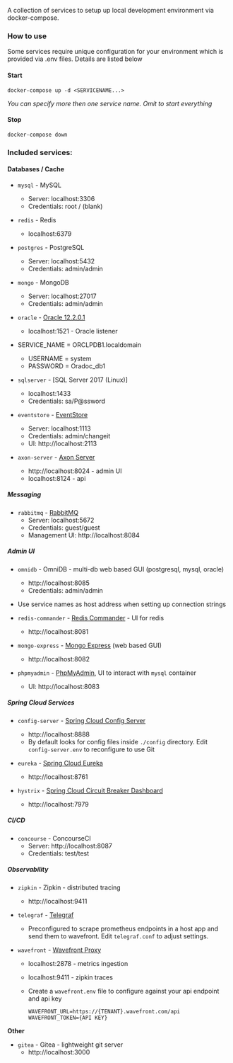 A collection of services to setup up local development environment via docker-compose. 

### How to use

Some services require unique configuration for your environment which is provided via .env files. Details are listed below

#### Start

```
docker-compose up -d <SERVICENAME...>
```

*You can specify more then one service name. Omit to start everything*

#### Stop

```
docker-compose down
```

### Included services:

#### Databases / Cache

- `mysql` - MySQL
  - Server: localhost:3306
  - Credentials: root / (blank)
  
- `redis` - Redis
  - localhost:6379

- `postgres` - PostgreSQL
  - Server: localhost:5432
  - Credentials: admin/admin

- `mongo` - MongoDB
  - Server: localhost:27017
  - Credentials: admin/admin

- `oracle` - [Oracle 12.2.0.1](https://www.influxdata.com/time-series-platform/telegraf/) 
  - localhost:1521  - Oracle listener
- SERVICE_NAME = ORCLPDB1.localdomain 
  - USERNAME = system 
  - PASSWORD = Oradoc_db1
  
- `sqlserver` - [SQL Server 2017 (Linux)]
  - localhost:1433
  - Credentials: sa/P@ssword

- `eventstore` - [EventStore](https://eventstore.org/)
  - Server: localhost:1113
  - Credentials: admin/changeit
  - UI: http://localhost:2113

- `axon-server` - [Axon Server](https://axoniq.io/product-overview/axon-server) 
  - http://localhost:8024 - admin UI
  - localhost:8124 - api

##### Messaging

- `rabbitmq` - [RabbitMQ](https://www.rabbitmq.com/)
  - Server: localhost:5672
  - Credentials: guest/guest
  - Management UI: http://localhost:8084


##### Admin UI

- `omnidb` - OmniDB - multi-db web based GUI (postgresql, mysql, oracle)
  - http://localhost:8085
  - Credentials: admin/admin
- Use service names as host address when setting up connection strings
  
- `redis-commander` - [Redis Commander](https://github.com/joeferner/redis-commander) - UI for redis  
  - http://localhost:8081

- `mongo-express` - [Mongo Express](https://github.com/mongo-express/mongo-express) (web based GUI)
  - http://localhost:8082

- `phpmyadmin` - [PhpMyAdmin](https://www.phpmyadmin.net/), UI to interact with `mysql` container
  - UI: http://localhost:8083

##### Spring Cloud Services

- `config-server` - [Spring Cloud Config Server](https://cloud.spring.io/spring-cloud-config) 
  - http://localhost:8888
  - By default looks for config files inside `./config` directory. Edit `config-server.env` to reconfigure to use Git
  
- `eureka` - [Spring Cloud Eureka](https://spring.io/projects/spring-cloud-netflix) 
  - http://localhost:8761
  
- `hystrix` - [Spring Cloud Circuit Breaker Dashboard](https://cloud.spring.io/spring-cloud-static/Edgware.SR6/multi/multi__circuit_breaker_hystrix_dashboard.html) 
  - http://localhost:7979

##### CI/CD  

- `concourse` - ConcourseCI
  - Server: http://localhost:8087
  - Credentials: test/test

##### Observability

- `zipkin` - Zipkin - distributed tracing  
  
  - http://localhost:9411
  
- `telegraf` - [Telegraf](https://www.influxdata.com/time-series-platform/telegraf/)   
  
  - Preconfigured to scrape prometheus endpoints in a host app and send them to wavefront. Edit `telegraf.conf` to adjust settings.
  
- `wavefront` - [Wavefront Proxy](https://docs.wavefront.com/proxies.html) 
  - localhost:2878 - metrics ingestion
  - localhost:9411 - zipkin traces
  - Create a `wavefront.env` file to configure against your api endpoint and api key

    ```
    WAVEFRONT_URL=https://{TENANT}.wavefront.com/api
    WAVEFRONT_TOKEN={API KEY}
    ```

**Other**

- `gitea` - Gitea - lightweight git server
  - http://localhost:3000